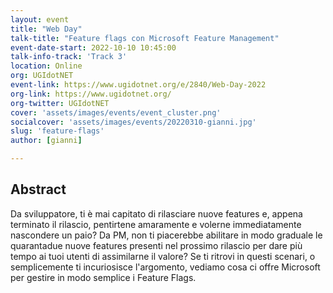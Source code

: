```yaml
---
layout: event
title: "Web Day"
talk-title: "Feature flags con Microsoft Feature Management"
event-date-start: 2022-10-10 10:45:00
talk-info-track: 'Track 3'
location: Online
org: UGIdotNET
event-link: https://www.ugidotnet.org/e/2840/Web-Day-2022
org-link: https://www.ugidotnet.org/
org-twitter: UGIdotNET
cover: 'assets/images/events/event_cluster.png'
socialcover: 'assets/images/events/20220310-gianni.jpg'
slug: 'feature-flags'
author: [gianni]

---
```

## Abstract
Da sviluppatore, ti è mai capitato di rilasciare nuove features e, appena terminato il rilascio, pentirtene amaramente e volerne immediatamente nascondere un paio?
Da PM, non ti piacerebbe abilitare in modo graduale le quarantadue nuove features presenti nel prossimo rilascio per dare più tempo ai tuoi utenti di assimilarne il valore?
Se ti ritrovi in questi scenari, o semplicemente ti incuriosisce l'argomento, vediamo cosa ci offre Microsoft per gestire in modo semplice i Feature Flags.